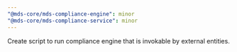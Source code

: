 ```yaml
---
"@mds-core/mds-compliance-engine": minor
"@mds-core/mds-compliance-service": minor
---
```


Create script to run compliance engine that is invokable by external entities.
